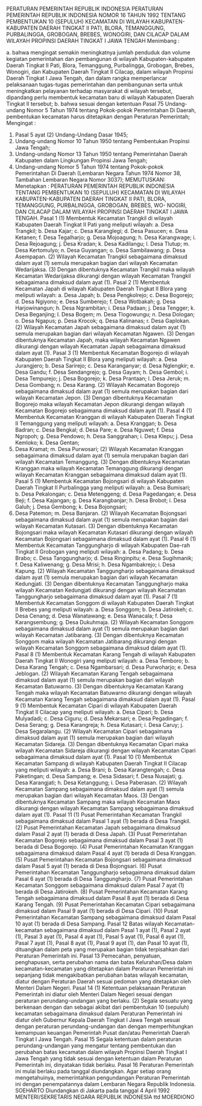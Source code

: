  PERATURAN PEMERINTAH REPUBLIK INDONESIA PERATURAN PEMERINTAH REPUBLIK INDONESIA NOMOR 16 TAHUN 1992 TENTANG PEMBENTUKAN 10 (SEPULUH) KECAMATAN DI WILAYAH KABUPATEN-KABUPATEN DAERAH TINGKAT II PATI, BLORA, TEMANGGUNG, PURBALINGGA, GROBOGAN, BREBES, WONOGIRI, DAN CILACAP DALAM WILAYAH PROPINSI DAERAH TINGKAT I JAWA TENGAH
Menimbang :

a. bahwa mengingat semakin meningkatnya jumlah penduduk dan volume kegiatan pemerintahan dan pembangunan di wilayah Kabupaten-kabupaten Daerah Tingkat II Pati, Blora, Temanggung, Purbalingga, Grobogan, Brebes, Wonogiri, dan Kabupaten Daerah Tingkat II Cilacap, dalam wilayah Propinsi Daerah Tingkat I Jawa Tengah, dan dalam rangka memperlancar pelaksanaan tugas-tugas pemerintahan dan pembangunan serta untuk meningkatkan pelayanan terhadap masyarakat di wilayah tersebut, dipandang perlu membentuk kecamatan baru di wilayah Kabupaten Daerah Tingkat II tersebut;
b. bahwa sesuai dengan ketentuan Pasal 75 Undang-undang Nomor 5 Tahun 1974 tentang Pokok-pokok Pemerintahan Di Daerah, pembentukan kecamatan harus ditetapkan dengan Peraturan Pemerintah;
Mengingat :

1. Pasal 5 ayat (2) Undang-Undang Dasar 1945;
2. Undang-undang Nomor 10 Tahun 1950 tentang Pembentukan Propinsi Jawa Tengah;
3. Undang-undang Nomor 13 Tahun 1950 tentang Pemerintahan Daerah Kabupaten dalam Lingkungan Propinsi Jawa Tengah;
4. Undang-undang Nomor 5 Tahun 1974 tentang Pokok-pokok Pemerintahan Di Daerah (Lembaran Negara Tahun 1974 Nomor 38, Tambahan Lembaran Negara Nomor 3037);
MEMUTUSKAN:
 Menetapkan : PERATURAN PEMERINTAH REPUBLIK INDONESIA TENTANG PEMBENTUKAN 10 (SEPULUH) KECAMATAN DI WILAYAH KABUPATEN-KABUPATEN DAERAH TINGKAT II PATI, BLORA, TEMANGGUNG, PURBALINGGA, GROBOGAN, BREBES, WO- NOGIRI, DAN CILACAP DALAM WILAYAH PROPINSI DAERAH TINGKAT I JAWA TENGAH.
Pasal 1
(1) Membentuk Kecamatan Trangkil di wilayah Kabupaten Daerah Tingkat II Pati yang meliputi wilayah:
a. Desa Trangkil;
b. Desa Kajar;
c. Desa Karanglegi;
d. Desa Pasucen;
e. Desa Ketanen;
f. Desa Tegalharjo;
g. Desa Mojoagung;
h. Desa Karangwage;
i. Desa Rejoagung;
j. Desa Kradan;
k. Desa Kadilangu;
l. Desa Tlutup;
m. Desa Kertomulyo;
n. Desa Guyangan;
o. Desa Sambilawang;
p. Desa Asempapan.
(2) Wilayah Kecamatan Trangkil sebagaimana dimaksud dalam ayat (1) semula merupakan bagian dari wilayah Kecamatan Wedarijaksa.
(3) Dengan dibentuknya Kecamatan Trangkil maka wilayah Kecamatan Wedarijaksa dikurangi dengan wilayah Kecamatan Trangkil sebagaimana dimaksud dalam ayat (1).
Pasal 2
(1) Membentuk Kecamatan Japah di wilayah Kabupaten Daerah Tingkat II Blora yang meliputi wilayah:
a. Desa Japah;
b. Desa Pengkolrejo;
c. Desa Bogorejo;
d. Desa Ngiyono;
e. Desa Sumberejo;
f. Desa Wotbakah;
g. Desa Harjowinangun;
h. Desa Ngrambitan;
i. Desa Padaan;
j. Desa Tengger;
k. Desa Beganjing;
l. Desa Bogem;
m. Desa Tlogowungu;
n. Desa Dologan;
o. Desa Ngapus;
p. Desa Krocok;
q. Desa Kalinanas;
r. Desa Gaplokan.
(2) Wilayah Kecamatan Japah sebagaimana dimaksud dalam ayat (1) semula merupakan bagian dari wilayah Kecamatan Ngawen.
(3) Dengan dibentuknya Kecamatan Japah, maka wilayah Kecamatan Ngawen dikurangi dengan wilayah Kecamatan Japah sebagaimana dimaksud dalam ayat (1).
Pasal 3
(1) Membentuk Kecamatan Bogorejo di wilayah Kabupaten Daerah Tingkat II Blora yang meliputi wilayah:
a. Desa Jurangjero;
b. Desa Sarirejo;
c. Desa Karanganyar;
d. Desa Nglengkir;
e. Desa Gandu;
f. Desa Sendangrejo;
g. Desa Gayam;
h. Desa Gembol;
i. Desa Tempurejo;
j. Desa Bogorejo;
k. Desa Prantaan;
l. Desa Jeruk;
m. Desa Gombang;
n. Desa Karang.
(2) Wilayah Kecamatan Bogorejo sebagaimana dimaksud dalam ayat (1) semula merupakan bagian dari wilayah Kecamatan Jepon.
(3) Dengan dibentuknya Kecamatan Bogorejo maka wilayah Kecamatan Jepon dikurangi dengan wilayah Kecamatan Bogorejo sebagaimana dimaksud dalam ayat (1).
Pasal 4
(1) Membentuk Kecamatan Kranggan di wilayah Kabupaten Daerah Tingkat II Temanggung yang meliputi wilayah:
a. Desa Kranggan;
b. Desa Badran;
c. Desa Bengkal;
d. Desa Pare;
e. Desa Nguwet;
f. Desa Ngropoh;
g. Desa Pendowo;
h. Desa Sanggrahan;
i. Desa Klepu;
j. Desa Kemloko;
k. Desa Gentan;
1. Desa Kramat;
m. Desa Purwosari;
(2) Wilayah Kecamatan Kranggan sebagaimana dimaksud dalam ayat (1) semula merupakan bagian dari wilayah Kecamatan Temanggung.
(3) Dengan dibentuknya Kecamatan Kranggan maka wilayah Kecamatan Temanggung dikurangi dengan wilayah Kecamatan Kranggan sebagaimana dimaksud dalam ayat (1).
Pasal 5
(1) Membentuk Kecamatan Bojongsari di wilayah Kabupaten Daerah Tingkat II Purbalingga yang meliputi wilayah:
a. Desa Bumisari;
b. Desa Pekalongan;
c. Desa Metenggeng;
d. Desa Pagedangan;
e. Desa Beji;
f. Desa Kajangan;
g. Desa Karangbanjar;
h. Desa Brobot;
i. Desa Galuh;
j. Desa Gembong;
k. Desa Bojongsari;
1. Desa Patemon;
m. Desa Banjaran.
(2) Wilayah Kecamatan Bojongsari sebagaimana dimaksud dalam ayat (1) semula merupakan bagian dari wilayah Kecamatan Kutasari.
(3) Dengan dibentuknya Kecamatan Bojongsari maka wilayah Kecamatan Kutasari dikurangi dengan wilayah Kecamatan Bojongsari sebagaimana dimaksud dalam ayat (1).
Pasal 6
(1) Membentuk Kecamatan Tanggungharjo di wilayah Kabupaten Dae-rah Tingkat II Grobogan yang meliputi wilayah:
a. Desa Padang;
b. Desa Brabo;
c. Desa Tanggungharjo;
d. Desa Ringinpitu;
e. Desa Sugihmanik;
f. Desa Kaliwenang;
g. Desa Mrisi;
h. Desa Ngambakrejo;
i. Desa Kapung.
(2) Wilayah Kecamatan Tanggungharjo sebagaimana dimaksud dalam ayat (1) semula merupakan bagian dari wilayah Kecamatan Kedungjati.
(3) Dengan dibentuknya Kecamatan Tanggungharjo maka wilayah Kecamatan Kedungjati dikurangi dengan wilayah Kecamatan Tanggungharjo sebagaimana dimaksud dalam ayat (1).
Pasal 7
(1) Membentuk Kecamatan Songgom di wilayah Kabupaten Daerah Tingkat II Brebes yang meliputi wilayah:
a. Desa Songgom;
b. Desa Jatirokeh;
c. Desa Cenang;
d. Desa Wanatawang;
e. Desa Wanacala;
f. Desa Karangsembung;
g. Desa Dukuhmaja.
(2) Wilayah Kecamatan Songgom sebagaimana dimaksud dalam ayat (1) semula merupakan bagian dari wilayah Kecamatan Jatibarang.
(3) Dengan dibentuknya Kecamatan Songgom maka wilayah Kecamatan Jatibarang dikurangi dengan wilayah Kecamatan Songgom sebagaimana dimaksud dalam ayat (1).
Pasal 8
(1) Membentuk Kecamatan Karang Tengah di wilayah Kabupaten Daerah Tingkat II Wonogiri yang meliputi wilayah:
a. Desa Temboro;
b. Desa Karang Tengah;
c. Desa Ngambarsari;
d. Desa Purwoharjo;
e. Desa Jeblogan.
(2) Wilayah Kecamatan Karang Tengah sebagaimana dimaksud dalam ayat (1) semula merupakan bagian dari wilayah Kecamatan Batuwarno.
(3) Dengan dibentuknya Kecamatan Karang Tengah maka wilayah Kecamatan Batuwarno dikurangi dengan wilayah Kecamatan Karang Tengah sebagaimana dimaksud dalam ayat (1).
Pasal 9
(1) Membentuk Kecamatan Cipari di wilayah Kabupaten Daerah Tingkat II Cilacap yang meliputi wilayah:
a. Desa Cipari;
b. Desa Mulyadadi;
c. Desa Ciguru;
d. Desa Mekarsari;
e. Desa Pegadingan;
f. Desa Serang;
g. Desa Karangreja;
h. Desa Kutasari;
i. Desa Caruy;
j. Desa Segaralangu.
(2) Wilayah Kecamatan Cipari sebagaimana dimaksud dalam ayat (1) semula merupakan bagian dari wilayah Kecamatan Sidareja.
(3) Dengan dibentuknya Kecamatan Cipari maka wilayah Kecamatan Sidareja dikurangi dengan wilayah Kecamatan Cipari sebagaimana dimaksud dalam ayat (1).
Pasal 10
(1) Membentuk Kecamatan Sampang di wilayah Kabupaten Daerah Tingkat II Cilacap yang meliputi wilayah:
a. Desa Brani;
b. Desa Karangtengah;
c. Desa Paketingan;
d. Desa Sampang;
e. Desa Sidasari;
f. Desa Nusajati;
g. Desa Karangjati;
h. Desa Ketanggung;
i. Desa Paberasan.
(2) Wilayah Kecamatan Sampang sebagaimana dimaksud dalam ayat (1) semula merupakan bagian dari wilayah Kecamatan Maos.
(3) Dengan dibentuknya Kecamatan Sampang maka wilayah Kecamatan Maos dikurangi dengan wilayah Kecamatan Sampang sebagaimana dimaksud dalam ayat (1).
Pasal 11
(1) Pusat Pemerintahan Kecamatan Trangkil sebagaimana dimaksud dalam Pasal 1 ayat (1) berada di Desa Trangkil.
(2) Pusat Pemerintahan Kecamatan Japah sebagaimana dimaksud dalam Pasal 2 ayat (1) berada di Desa Japah.
(3) Pusat Pemerintahan Kecamatan Bogorejo sebagaimana dimaksud dalam Pasal 3 ayat (1) berada di Desa Bogorejo.
(4) Pusat Pemerintahan Kecamatan Kranggan sebagaimana dimaksud dalam Pasal 4 ayat (1) berada di Desa Kranggan.
(5) Pusat Pemerintahan Kecamatan Bojongsari sebagaimana dimaksud dalam Pasal 5 ayat (1) berada di Desa Bojongsari.
(6) Pusat Pemerintahan Kecamatan Tanggungharjo sebagaimana dimaksud dalam Pasal 6 ayat (1) berada di Desa Tanggungharjo.
(7) Pusat Pemerintahan Kecamatan Songgom sebagaimana dimaksud dalam Pasal 7 ayat (1) berada di Desa Jatirokeh.
(8) Pusat Pemerintahan Kecamatan Karang Tengah sebagaimana dimaksud dalam Pasal 8 ayat (1) berada di Desa Karang Tengah.
(9) Pusat Pemerintahan Kecamatan Cipari sebagaimana dimaksud dalam Pasal 9 ayat (1) berada di Desa Cipari.
(10) Pusat Pemerintahan Kecamatan Sampang sebagaimana dimaksud dalam Pasal 10 ayat (1) berada di Desa Sampang.
Pasal 12
Batas wilayah Kecamatan-kecamatan sebagaimana dimaksud dalam Pasal 1 ayat (1), Pasal 2 ayat (1), Pasal 3 ayat (1), Pasal 4 ayat (1), Pasal 5 ayat (1), Pasal 6 ayat (1), Pasal 7 ayat (1), Pasal 8 ayat (1), Pasal 9 ayat (1), dan Pasal 10 ayat (1), dituangkan dalam peta yang merupakan bagian tidak terpisahkan dari Peraturan Pemerintah ini.
Pasal 13
Pemecahan, penyatuan, penghapusan, serta perubahan nama dan batas Kelurahan/Desa dalam kecamatan-kecamatan yang ditetapkan dalam Peraturan Pemerintah ini sepanjang tidak mengakibatkan perubahan batas wilayah kecamatan, diatur dengan Peraturan Daerah sesuai pedoman yang ditetapkan oleh Menteri Dalam Negeri.
Pasal 14
(1) Ketentuan pelaksanaan Peraturan Pemerintah ini diatur oleh Menteri Dalam Negeri sesuai dengan peraturan perundang-undangan yang berlaku.
(2) Segala sesuatu yang berkenaan dengan dan sebagai akibat dari pembentukan 10 (sepuluh) kecamatan sebagaimana dimaksud dalam Peraturan Pemerintah ini diatur oleh Gubernur Kepala Daerah Tingkat I Jawa Tengah sesuai dengan peraturan perundang-undangan dan dengan memperhitungkan kemampuan keuangan Pemerintah Pusat dan/atau Pemerintah Daerah Tingkat I Jawa Tengah.
Pasal 15
Segala ketentuan dalam peraturan perundang-undangan yang mengatur tentang pembentukan dan perubahan batas kecamatan dalam wilayah Propinsi Daerah Tingkat I Jawa Tengah yang tidak sesuai dengan ketentuan dalam Peraturan Pemerintah ini, dinyatakan tidak berlaku.
Pasal 16
Peraturan Pemerintah ini mulai berlaku pada tanggal diundangkan.
Agar setiap orang mengetahuinya, memerintahkan pengundangan Peraturan Pemerintah ini dengan penempatannya dalam Lembaran Negara Republik Indonesia. SOEHARTO Diundangkan di Jakarta pada tanggal 4 April 1992 MENTERI/SEKRETARIS NEGARA REPUBLIK INDONESIA ttd MOERDIONO